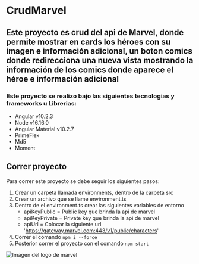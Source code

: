 # CrudMarvel

## Este proyecto es crud del api de Marvel, donde permite mostrar en cards los héroes con su imagen e información adicional, un boton comics donde redirecciona una nueva vista mostrando la información de los comics donde aparece el héroe e información adicional

### Este proyecto se realizo bajo las siguientes tecnologias y frameworks u Librerias:

* Angular v10.2.3
* Node v16.16.0
* Angular Material v10.2.7
* PrimeFlex
* Md5
* Moment


## Correr proyecto

Para correr este proyecto se debe seguir los siguientes pasos:

1. Crear un carpeta llamada environments, dentro de la carpeta src
2. Crear un archivo que se llame environment.ts
3. Dentro de el environment.ts crear las siguientes variables de entorno
   - apiKeyPublic = Public key que brinda la api de marvel
   - apiKeyPrivate = Private key que brinda la api de marvel
   - apiUrl = Colocar la siguiente url 'https://gateway.marvel.com:443/v1/public/characters'
4. Correr el comando `npm i --force` 
5. Posterior correr el proyecto con el comando `npm start`

![Imagen del logo de marvel](https://upload.wikimedia.org/wikipedia/commons/thumb/6/63/Marvel_Studios_logo.svg/2560px-Marvel_Studios_logo.svg.png)